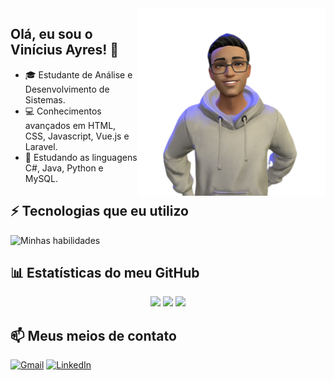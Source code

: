 <img align="right" width="300em" src="ReadyPlayerMe-Avatar.png" />

## Olá, eu sou o Vinícius Ayres! 👋

- 🎓 Estudante de Análise e Desenvolvimento de Sistemas.
- 💻 Conhecimentos avançados em HTML, CSS, Javascript, Vue.js e Laravel.
- 🚀 Estudando as linguagens C#, Java, Python e MySQL.

## ⚡ Tecnologias que eu utilizo
  
![Minhas habilidades](https://skillicons.dev/icons?i=html,css,js,vue,laravel,cs,java,python,mysql)


## 📊 Estatísticas do meu GitHub

<div align="center">

<img height="149em" src="https://github-readme-stats.vercel.app/api/top-langs/?username=vini-ayres&theme=tokyonight&layout=compact&langs_count=16">
<img height="149em" src="https://github-readme-stats.vercel.app/api?username=vini-ayres&theme=tokyonight&show_icons=true">
<img height="149em" src="https://github-readme-streak-stats.herokuapp.com/?user=vini-ayres&theme=tokyonight&show_icons=true">

</div>

## 📫 Meus meios de contato

[![Gmail](https://img.shields.io/badge/Gmail-D14836?style=for-the-badge&logo=gmail&logoColor=white)](mailto:vini.na.ayres@gmail.com)
[![LinkedIn](https://img.shields.io/badge/LinkedIn-0077B5?style=for-the-badge&logo=linkedin&logoColor=white)](https://www.linkedin.com/in/vinicius-ayres/)
</div>
